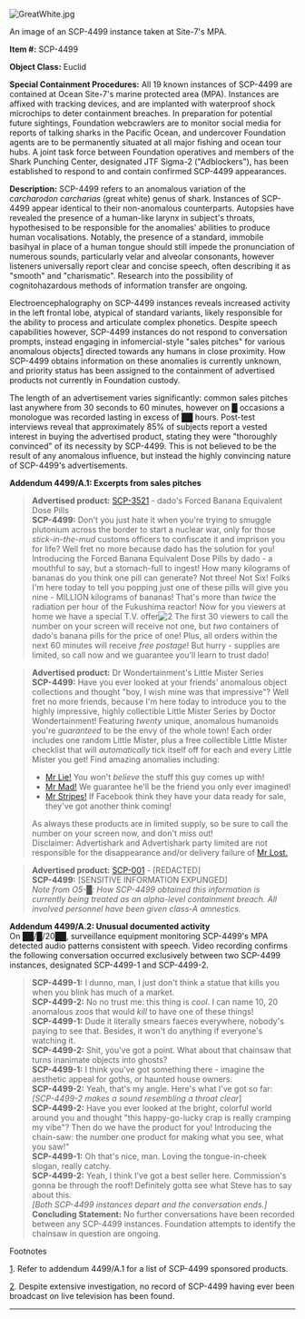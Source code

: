 ![GreatWhite.jpg](http://scp-wiki.wdfiles.com/local--files/scp-4499/GreatWhite.jpg)

An image of an SCP-4499 instance taken at Site-7's MPA.

**Item #:** SCP-4499

**Object Class:** Euclid

**Special Containment Procedures:** All 19 known instances of SCP-4499 are contained at Ocean Site-7's marine protected area (MPA). Instances are affixed with tracking devices, and are implanted with waterproof shock microchips to deter containment breaches. In preparation for potential future sightings, Foundation webcrawlers are to monitor social media for reports of talking sharks in the Pacific Ocean, and undercover Foundation agents are to be permanently situated at all major fishing and ocean tour hubs. A joint task force between Foundation operatives and members of the Shark Punching Center, designated JTF Sigma-2 ("Adblockers"), has been established to respond to and contain confirmed SCP-4499 appearances.

**Description:** SCP-4499 refers to an anomalous variation of the _carcharodon carcharias_ (great white) genus of shark. Instances of SCP-4499 appear identical to their non-anomalous counterparts. Autopsies have revealed the presence of a human-like larynx in subject's throats, hypothesised to be responsible for the anomalies' abilities to produce human vocalisations. Notably, the presence of a standard, immobile basihyal in place of a human tongue should still impede the pronunciation of numerous sounds, particularly velar and alveolar consonants, however listeners universally report clear and concise speech, often describing it as "smooth" and "charismatic". Research into the possibility of cognitohazardous methods of information transfer are ongoing.

Electroencephalography on SCP-4499 instances reveals increased activity in the left frontal lobe, atypical of standard variants, likely responsible for the ability to process and articulate complex phonetics. Despite speech capabilities however, SCP-4499 instances do not respond to conversation prompts, instead engaging in infomercial-style "sales pitches" for various anomalous objects[1](javascript:;) directed towards any humans in close proximity. How SCP-4499 obtains information on these anomalies is currently unknown, and priority status has been assigned to the containment of advertised products not currently in Foundation custody.

The length of an advertisement varies significantly: common sales pitches last anywhere from 30 seconds to 60 minutes, however on █ occasions a monologue was recorded lasting in excess of ██ hours. Post-test interviews reveal that approximately 85% of subjects report a vested interest in buying the advertised product, stating they were "thoroughly convinced" of its necessity by SCP-4499. This is not believed to be the result of any anomalous influence, but instead the highly convincing nature of SCP-4499's advertisements.

**Addendum 4499/A.1: Excerpts from sales pitches**

> **Advertised product:** [SCP-3521](/scp-3521) - dado's Forced Banana Equivalent Dose Pills  
> **SCP-4499:** Don't you just hate it when you're trying to smuggle plutonium across the border to start a nuclear war, only for those _stick-in-the-mud_ customs officers to confiscate it and imprison you for life? Well fret no more because dado has the solution for you! Introducing the Forced Banana Equivalent Dose Pills by dado - a mouthful to say, but a stomach-full to ingest! How many kilograms of bananas do you think one pill can generate? Not three! Not Six! Folks I'm here today to tell you popping just one of these pills will give you nine - MILLION kilograms of bananas! That's more than _twice_ the radiation per hour of the Fukushima reactor! Now for you viewers at home we have a special T.V. offer![2](javascript:;) The first 30 viewers to call the number on your screen will receive not one, but _two_ containers of dado's banana pills for the price of one! Plus, all orders within the next 60 minutes will receive _free postage_! But hurry - supplies are limited, so call now and we guarantee you'll learn to trust dado!

> **Advertised product:** Dr Wondertainment's Little Mister Series  
> **SCP-4499:** Have you ever looked at your friends' anomalous object collections and thought "boy, I wish mine was that impressive"? Well fret no more friends, because I'm here today to introduce you to the highly impressive, highly collectible Little Mister Series by Doctor Wondertainment! Featuring _twenty_ unique, anomalous humanoids you're _guaranteed_ to be the envy of the whole town! Each order includes one random Little Mister, plus a free collectible Little Mister checklist that will _automatically_ tick itself off for each and every Little Mister you get! Find amazing anomalies including:
> 
> *   [Mr Lie!](/scp-2284) You won't _believe_ the stuff this guy comes up with!
> *   [Mr Mad!](/scp-2428) We guarantee he'll be the friend you only ever imagined!
> *   [Mr Stripes!](/scp-2148) If Facebook think they have your data ready for sale, they've got another think coming!
> 
> As always these products are in limited supply, so be sure to call the number on your screen now, and don't miss out!  
> Disclaimer: Advertishark and Advertishark party limited are not responsible for the disappearance and/or delivery failure of [Mr Lost.](/scp-920)

> **Advertised product:** [SCP-001](/scp-001) - \[REDACTED\]  
> **SCP-4499:** \[SENSITIVE INFORMATION EXPUNGED\]  
> _Note from O5-█: How SCP-4499 obtained this information is currently being treated as an alpha-level containment breach. All involved personnel have been given class-A amnestics._

**Addendum 4499/A.2: Unusual documented activity**  
On ██/█/20██, surveillance equipment monitoring SCP-4499's MPA detected audio patterns consistent with speech. Video recording confirms the following conversation occurred exclusively between two SCP-4499 instances, designated SCP-4499-1 and SCP-4499-2.

> **SCP-4499-1:** I dunno, man, I just don't think a statue that kills you when you blink has much of a market.  
> **SCP-4499-2:** No no trust me: this thing is _cool_. I can name 10, 20 anomalous zoos that would _kill_ to have one of these things!  
> **SCP-4499-1:** Dude it literally smears faeces everywhere, nobody's paying to see that. Besides, it won't do anything if everyone's watching it.  
> **SCP-4499-2:** Shit, you've got a point. What about that chainsaw that turns inanimate objects into ghosts?  
> **SCP-4499-1:** I think you've got something there - imagine the aesthetic appeal for goths, or haunted house owners.  
> **SCP-4499-2:** Yeah, that's my angle. Here's what I've got so far:  
> _\[SCP-4499-2 makes a sound resembling a throat clear_\]  
> **SCP-4499-2:** Have you ever looked at the bright, colorful world around you and thought "this happy-go-lucky crap is really cramping my vibe"? Then do we have the product for you! Introducing the chain-saw: the number one product for making what you see, what you saw!"  
> **SCP-4499-1:** Oh that's nice, man. Loving the tongue-in-cheek slogan, really catchy.  
> **SCP-4499-2:** Yeah, I think I've got a best seller here. Commission's gonna be through the roof! Definitely gotta see what Steve has to say about this.  
> _\[Both SCP-4499 instances depart and the conversation ends.\]_  
> **Concluding Statement:** No further conversations have been recorded between any SCP-4499 instances. Foundation attempts to identify the chainsaw in question are ongoing.

Footnotes

[1](javascript:;). Refer to addendum 4499/A.1 for a list of SCP-4499 sponsored products.

[2](javascript:;). Despite extensive investigation, no record of SCP-4499 having ever been broadcast on live television has been found.

* * *